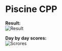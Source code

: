 # Piscine СPP
**Result:**  
![Result](https://firebasestorage.googleapis.com/v0/b/project-6823619469149101723.appspot.com/o/125.png?alt=media&token=c10b24d1-aa28-4a2f-ae79-83ec6504837c)  
  
**Day by day scores:**  
![Scrores](https://firebasestorage.googleapis.com/v0/b/project-6823619469149101723.appspot.com/o/result_cpp.png?alt=media&token=c04564bf-9adc-4c7e-b01d-cc6ee62055c8) 

